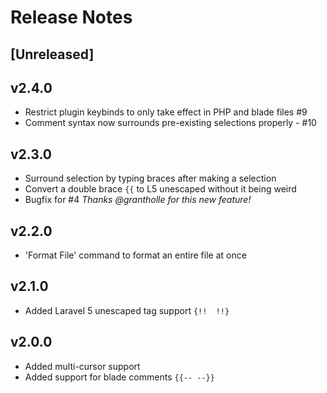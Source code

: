 # Release Notes

## [Unreleased]

## v2.4.0
 - Restrict plugin keybinds to only take effect in PHP and blade files #9
 - Comment syntax now surrounds pre-existing selections properly - #10

## v2.3.0
 - Surround selection by typing braces after making a selection
 - Convert a double brace `{{` to L5 unescaped without it being weird
 - Bugfix for #4
_Thanks @grantholle for this new feature!_

## v2.2.0
 - 'Format File' command to format an entire file at once

## v2.1.0
 - Added Laravel 5 unescaped tag support `{!!  !!}`

## v2.0.0
 - Added multi-cursor support
 - Added support for blade comments `{{-- --}}`
